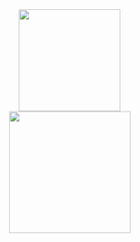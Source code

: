 <div align="center">
 <a href="https://github.com/fernandesnatalia">
 <img height="180em" src="https://github-readme-stats.vercel.app/api?username=fernandesnatalia&show_icons=true&theme=vue-dark&include_all_commits=true&count_private=true"/><br>
 <img height="215em" src="https://github-readme-stats.vercel.app/api/top-langs/?username=fernandesnatalia&layout=compact&langs_count=7&theme=vue-dark"/>
</div>
